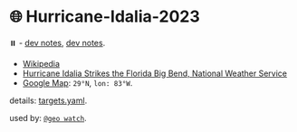 # 🌐 Hurricane-Idalia-2023

⏸️ - [dev notes](https://arash-kamangir.medium.com/%EF%B8%8F-conversations-with-ai-229-9257441b3ac0), [dev notes](https://medium.com/@arash-kamangir/%EF%B8%8F-conversations-with-ai-228-f55a0fdf409a).

- [Wikipedia](https://en.wikipedia.org/wiki/Hurricane_Idalia)
- [Hurricane Idalia Strikes the Florida Big Bend, National Weather Service](https://www.weather.gov/tae/HurricaneIdalia2023)
- [Google Map](https://maps.app.goo.gl/CAeoKQrZQ9rTsDrGA): `29°N`, `lon: 83°W`.

details: [targets.yaml](../targets.yaml).

used by: [`@geo watch`](../).